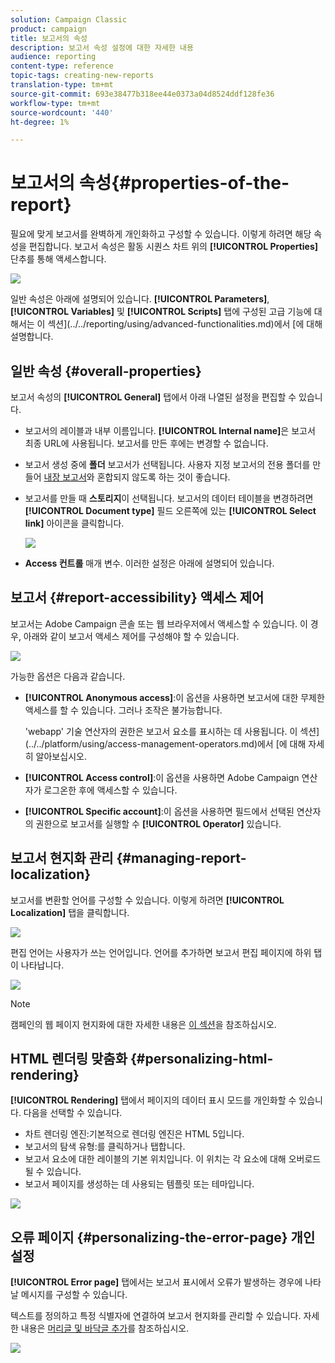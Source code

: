 ```yaml
---
solution: Campaign Classic
product: campaign
title: 보고서의 속성
description: 보고서 속성 설정에 대한 자세한 내용
audience: reporting
content-type: reference
topic-tags: creating-new-reports
translation-type: tm+mt
source-git-commit: 693e38477b318ee44e0373a04d8524ddf128fe36
workflow-type: tm+mt
source-wordcount: '440'
ht-degree: 1%

---
```



# 보고서의 속성{#properties-of-the-report}

필요에 맞게 보고서를 완벽하게 개인화하고 구성할 수 있습니다. 이렇게 하려면 해당 속성을 편집합니다. 보고서 속성은 활동 시퀀스 차트 위의 **[!UICONTROL Properties]** 단추를 통해 액세스합니다.

![](assets/s_ncs_advuser_report_properties_01.png)

일반 속성은 아래에 설명되어 있습니다. **[!UICONTROL Parameters]**, **[!UICONTROL Variables]** 및 **[!UICONTROL Scripts]** 탭에 구성된 고급 기능에 대해서는 이 섹션](../../reporting/using/advanced-functionalities.md)에서 [에 대해 설명합니다.

## 일반 속성 {#overall-properties}

보고서 속성의 **[!UICONTROL General]** 탭에서 아래 나열된 설정을 편집할 수 있습니다.

* 보고서의 레이블과 내부 이름입니다. **[!UICONTROL Internal name]**&#x200B;은 보고서 최종 URL에 사용됩니다. 보고서를 만든 후에는 변경할 수 없습니다.

* 보고서 생성 중에 **폴더** 보고서가 선택됩니다. 사용자 지정 보고서의 전용 폴더를 만들어 [내장 보고서](../../reporting/using/about-campaign-built-in-reports.md)와 혼합되지 않도록 하는 것이 좋습니다.

* 보고서를 만들 때 **스토리지**&#x200B;이 선택됩니다. 보고서의 데이터 테이블을 변경하려면 **[!UICONTROL Document type]** 필드 오른쪽에 있는 **[!UICONTROL Select link]** 아이콘을 클릭합니다.

   ![](assets/s_ncs_advuser_report_properties_02.png)

* **Access 컨트롤** 매개 변수. 이러한 설정은 아래에 설명되어 있습니다.

## 보고서 {#report-accessibility} 액세스 제어

보고서는 Adobe Campaign 콘솔 또는 웹 브라우저에서 액세스할 수 있습니다. 이 경우, 아래와 같이 보고서 액세스 제어를 구성해야 할 수 있습니다.

![](assets/s_ncs_advuser_report_properties_02b.png)

가능한 옵션은 다음과 같습니다.

* **[!UICONTROL Anonymous access]**:이 옵션을 사용하면 보고서에 대한 무제한 액세스를 할 수 있습니다. 그러나 조작은 불가능합니다.

   &#39;webapp&#39; 기술 연산자의 권한은 보고서 요소를 표시하는 데 사용됩니다. 이 섹션](../../platform/using/access-management-operators.md)에서 [에 대해 자세히 알아보십시오.

* **[!UICONTROL Access control]**:이 옵션을 사용하면 Adobe Campaign 연산자가 로그온한 후에 액세스할 수 있습니다.
* **[!UICONTROL Specific account]**:이 옵션을 사용하면 필드에서 선택된 연산자의 권한으로 보고서를 실행할 수  **[!UICONTROL Operator]** 있습니다.

## 보고서 현지화 관리 {#managing-report-localization}

보고서를 변환할 언어를 구성할 수 있습니다. 이렇게 하려면 **[!UICONTROL Localization]** 탭을 클릭합니다.

![](assets/s_ncs_advuser_report_properties_06.png)

편집 언어는 사용자가 쓰는 언어입니다. 언어를 추가하면 보고서 편집 페이지에 하위 탭이 나타납니다.

![](assets/s_ncs_advuser_report_properties_05a.png)

>[!NOTE]
>
>캠페인의 웹 페이지 현지화에 대한 자세한 내용은 [이 섹션](../../web/using/translating-a-web-form.md)을 참조하십시오.

## HTML 렌더링 맞춤화 {#personalizing-html-rendering}

**[!UICONTROL Rendering]** 탭에서 페이지의 데이터 표시 모드를 개인화할 수 있습니다. 다음을 선택할 수 있습니다.

* 차트 렌더링 엔진:기본적으로 렌더링 엔진은 HTML 5입니다.
* 보고서의 탐색 유형:를 클릭하거나 탭합니다.
* 보고서 요소에 대한 레이블의 기본 위치입니다. 이 위치는 각 요소에 대해 오버로드될 수 있습니다.
* 보고서 페이지를 생성하는 데 사용되는 템플릿 또는 테마입니다.

![](assets/s_ncs_advuser_report_properties_08.png)

## 오류 페이지 {#personalizing-the-error-page} 개인 설정

**[!UICONTROL Error page]** 탭에서는 보고서 표시에서 오류가 발생하는 경우에 나타날 메시지를 구성할 수 있습니다.

텍스트를 정의하고 특정 식별자에 연결하여 보고서 현지화를 관리할 수 있습니다. 자세한 내용은 [머리글 및 바닥글 추가](../../reporting/using/element-layout.md#adding-a-header-and-a-footer)를 참조하십시오.

![](assets/s_ncs_advuser_report_properties_11.png)
